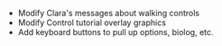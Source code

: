 * Modify Clara's messages about walking controls
* Modify Control tutorial overlay graphics
* Add keyboard buttons to pull up options, biolog, etc.

